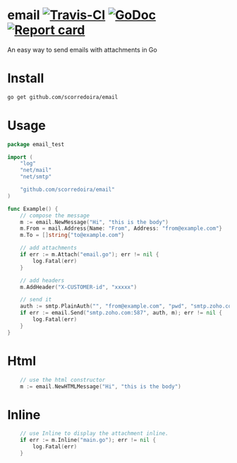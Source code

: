 # email [![Travis-CI](https://travis-ci.org/scorredoira/email.svg?branch=master)](https://travis-ci.org/scorredoira/email) [![GoDoc](https://godoc.org/github.com/scorredoira/email?status.svg)](http://godoc.org/github.com/scorredoira/email) [![Report card](https://goreportcard.com/badge/github.com/scorredoira/email)](https://goreportcard.com/report/github.com/scorredoira/email)

An easy way to send emails with attachments in Go

# Install

```bash
go get github.com/scorredoira/email
```

# Usage

```go
package email_test

import (
	"log"
	"net/mail"
	"net/smtp"

	"github.com/scorredoira/email"
)

func Example() {
	// compose the message
	m := email.NewMessage("Hi", "this is the body")
	m.From = mail.Address{Name: "From", Address: "from@example.com"}
	m.To = []string{"to@example.com"}

	// add attachments
	if err := m.Attach("email.go"); err != nil {
		log.Fatal(err)
	}

	// add headers
	m.AddHeader("X-CUSTOMER-id", "xxxxx")

	// send it
	auth := smtp.PlainAuth("", "from@example.com", "pwd", "smtp.zoho.com")
	if err := email.Send("smtp.zoho.com:587", auth, m); err != nil {
		log.Fatal(err)
	}
}
```

# Html

```go
	// use the html constructor
	m := email.NewHTMLMessage("Hi", "this is the body")
```

# Inline

```go
	// use Inline to display the attachment inline.
	if err := m.Inline("main.go"); err != nil {
		log.Fatal(err)
	}
```

